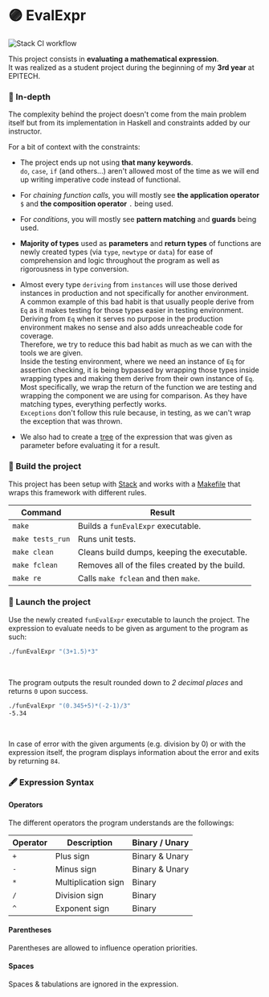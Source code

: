 # 🟣 EvalExpr

![Stack CI workflow](https://github.com/guillaumebgd/EvalExpr/actions/workflows/main.yml/badge.svg)

This project consists in **evaluating a mathematical expression**.<br />
It was realized as a student project during the beginning of my **3rd year** at EPITECH.

### 🔎 In-depth

The complexity behind the project doesn't come from the main problem itself but from its implementation in Haskell and constraints added by our instructor.

For a bit of context with the constraints:

- The project ends up not using **that many keywords**.<br />
`do`, `case`, `if` (and others...) aren't allowed most of the time as we will end up writing imperative code instead of functional.

- For *chaining function calls*, you will mostly see **the application operator** `$` and **the composition operator** `.` being used.

- For *conditions*, you will mostly see **pattern matching** and **guards** being used.

- **Majority of types** used as **parameters** and **return types** of functions are newly created types (via `type`, `newtype` or `data`) for ease of comprehension and logic throughout the program as well as rigorousness in type conversion.

- Almost every type `deriving` from `instances` will use those derived instances in production and not specifically for another environment.<br />
A common example of this bad habit is that usually people derive from `Eq` as it makes testing for those types easier in testing environment.<br />
Deriving from `Eq` when it serves no purpose in the production environment makes no sense and also adds unreacheable code for coverage.<br />
Therefore, we try to reduce this bad habit as much as we can with the tools we are given.<br />
Inside the testing environment, where we need an instance of `Eq` for assertion checking, it is being bypassed by wrapping those types inside wrapping types and making them derive from their own instance of `Eq`.<br />
Most specifically, we wrap the return of the function we are testing and wrapping the component we are using for comparison. As they have matching types, everything perfectly works.<br />
`Exceptions` don't follow this rule because, in testing, as we can't wrap the exception that was thrown.

- We also had to create a [tree](https://en.wikipedia.org/wiki/Tree_(graph_theory)) of the expression that was given as parameter before evaluating it for a result.

### 🔨 Build the project

This project has been setup with [Stack](https://docs.haskellstack.org/en/stable/README/) and works with a [Makefile](https://en.wikipedia.org/wiki/Make_(software)) that wraps this framework with different rules.

| Command          | Result                                          |
| ---------------- | ----------------------------------------------- |
| `make`           | Builds a ```funEvalExpr``` executable.          |
| `make tests_run` | Runs unit tests.                                |
| `make clean`     | Cleans build dumps, keeping the executable.     |
| `make fclean`    | Removes all of the files created by the build.  |
| `make re`        | Calls `make fclean` and then `make`.            |

### 🚀 Launch the project

Use the newly created `funEvalExpr` executable to launch the project.
The expression to evaluate needs to be given as argument to the program as such:

```bash
./funEvalExpr "(3+1.5)*3"
```
<br />

The program outputs the result rounded down to *2 decimal places* and returns `0` upon success.

```bash
./funEvalExpr "(0.345+5)*(-2-1)/3"
-5.34
```
<br />

In case of error with the given arguments (e.g. division by 0) or with the expression itself, the program displays information about the error and exits by returning `84`.

### 🖋️ Expression Syntax

#### Operators

The different operators the program understands are the followings:

| Operator | Description         | Binary / Unary |
| -------- | ------------------- | -------------- |
| `+`      | Plus sign           | Binary & Unary |
| `-`      | Minus sign          | Binary & Unary |
| `*`      | Multiplication sign | Binary         |
| `/`      | Division sign       | Binary         |
| `^`      | Exponent sign       | Binary         |

#### Parentheses

Parentheses are allowed to influence operation priorities.

#### Spaces

Spaces & tabulations are ignored in the expression.
